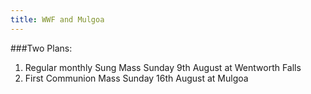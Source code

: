 ```yaml
---
title: WWF and Mulgoa
---
```


###Two Plans:

1. Regular monthly Sung Mass Sunday 9th August at Wentworth Falls
2. First Communion Mass Sunday 16th August at Mulgoa


